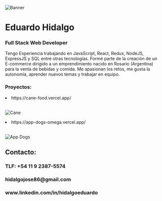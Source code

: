 ![Banner](https://firebasestorage.googleapis.com/v0/b/hidalgo-83f55.appspot.com/o/Banner.png?alt=media&token=adfde187-652b-40e7-9b6c-1de6fcf4a689)


<h1>Eduardo Hidalgo</h1>

<h3>Full Stack Web Developer</h3>

Tengo Experiencia trabajando en JavaScript, React, Redux, NodeJS, ExpressJS y SQL entre otras tecnologías. Formé parte de la creación de un E-commerce dirigido a un emprendimiento nacido en Rosario (Argentina) para la venta de bebidas y comida. Me apasionan los retos, me gusta la autonomía, aprender nuevos temas y trabajar en equipo.

<h3>Proyectos:</h3>

<li>https://cane-food.vercel.app/</li></br>

![Cane](https://firebasestorage.googleapis.com/v0/b/hidalgo-83f55.appspot.com/o/cane.png?alt=media&token=b25baed6-a210-474b-abb3-d2b4cf0517b5)

<li>https://app-dogs-omega.vercel.app/</li></br>

![App Dogs](https://firebasestorage.googleapis.com/v0/b/hidalgo-83f55.appspot.com/o/App%20Dogs.png?alt=media&token=4725ab5f-a599-4cfa-9f45-2fb0dade738d)</br>


<h2>Contacto:</h2>
<h3>TLF: +54 11 9 2387-5574</h3>
<h3>hidalgojose86@gmail.com</h3>
<h3>www.linkedin.com/in/hidalgoeduardo</h3>
